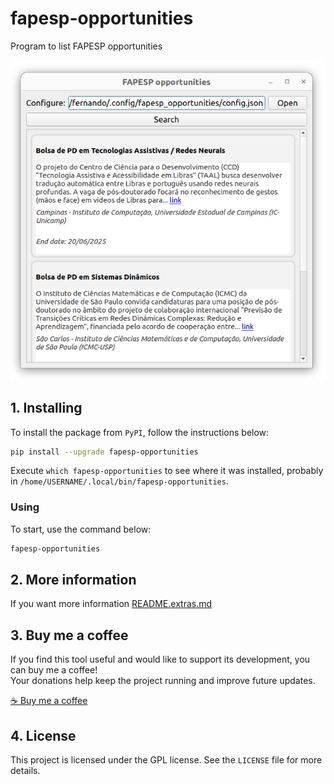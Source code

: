 # fapesp-opportunities

Program to list FAPESP opportunities

![logo](screenshot.png)

## 1. Installing

To install the package from `PyPI`, follow the instructions below:


```bash
pip install --upgrade fapesp-opportunities
```

Execute `which fapesp-opportunities` to see where it was installed, probably in `/home/USERNAME/.local/bin/fapesp-opportunities`.

### Using

To start, use the command below:

```bash
fapesp-opportunities
```
## 2. More information

If you want more information [README.extras.md](https://github.com/trucomanx/{REPOSITORY_NAME}/blob/main/README.extras.md)

## 3. Buy me a coffee

If you find this tool useful and would like to support its development, you can buy me a coffee!  
Your donations help keep the project running and improve future updates.  

[☕ Buy me a coffee](https://ko-fi.com/trucomanx) 

## 4. License

This project is licensed under the GPL license. See the `LICENSE` file for more details.
